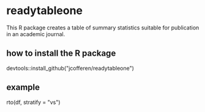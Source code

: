 # readytableone
This R package creates a table of summary statistics suitable for publication in an academic journal.

## how to install the R package
devtools::install_github("jcofferen/readytableone")

## example
rto(df, stratify = "vs")
